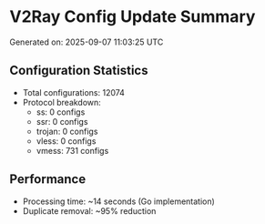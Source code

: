 # V2Ray Config Update Summary
Generated on: 2025-09-07 11:03:25 UTC

## Configuration Statistics
- Total configurations: 12074
- Protocol breakdown:
  - ss: 0 configs
  - ssr: 0 configs
  - trojan: 0 configs
  - vless: 0 configs
  - vmess: 731 configs

## Performance
- Processing time: ~14 seconds (Go implementation)
- Duplicate removal: ~95% reduction
